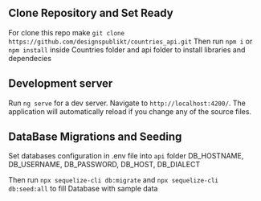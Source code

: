 ## Clone Repository and Set Ready

For clone this repo make `git clone https://github.com/designspublikt/countries_api.git`
Then run `npm i` or `npm install` inside Countries folder and api folder to install libraries and dependecies

## Development server

Run `ng serve` for a dev server. Navigate to `http://localhost:4200/`. The application will automatically reload if you change any of the source files.

## DataBase Migrations and Seeding

Set databases configuration in .env file into `api` folder
DB_HOSTNAME, DB_USERNAME, DB_PASSWORD, DB_HOST, DB_DIALECT

Then run `npx sequelize-cli db:migrate` and `npx sequelize-cli db:seed:all` to fill Database with sample data
